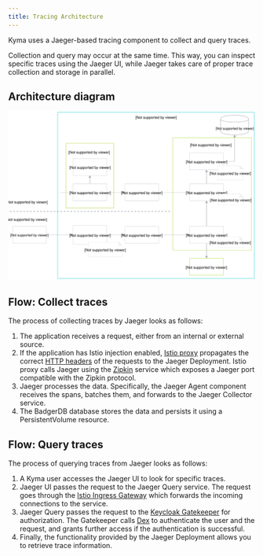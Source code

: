 ```yaml
---
title: Tracing Architecture
---
```



Kyma uses a Jaeger-based tracing component to collect and query traces. 

Collection and query may occur at the same time. This way, you can inspect specific traces using the Jaeger UI, while Jaeger takes care of proper trace collection and storage in parallel.

## Architecture diagram

![Tracing architecture](./assets/obsv-tracing-architecture.svg)

## Flow: Collect traces

The process of collecting traces by Jaeger looks as follows:

1. The application receives a request, either from an internal or external source.
2. If the application has Istio injection enabled, [Istio proxy](https://github.com/istio/proxy) propagates the correct [HTTP headers](root/05-technical-reference/other-tracing-envoy-http-headers.md) of the requests to the Jaeger Deployment. Istio proxy calls Jaeger using the [Zipkin](https://zipkin.io/) service which exposes a Jaeger port compatible with the Zipkin protocol.  
3. Jaeger processes the data. Specifically, the Jaeger Agent component receives the spans, batches them, and forwards to the Jaeger Collector service.
4. The BadgerDB database stores the data and persists it using a PersistentVolume resource.

## Flow: Query traces

The process of querying traces from Jaeger looks as follows:

1. A Kyma user accesses the Jaeger UI to look for specific traces.
2. Jaeger UI passes the request to the Jaeger Query service. The request goes through the [Istio Ingress Gateway](TO_DO) which forwards the incoming connections to the service.
3. Jaeger Query passes the request to the [Keycloak Gatekeeper](https://github.com/keycloak/keycloak-gatekeeper) for authorization. The Gatekeeper calls [Dex](https://github.com/dexidp/dex) to authenticate the user and the request, and grants further access if the authentication is successful.
4. Finally, the functionality provided by the Jaeger Deployment allows you to retrieve trace information.
